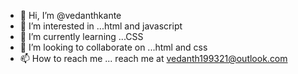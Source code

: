 - 👋 Hi, I’m @vedanthkante
- 👀 I’m interested in ...html and javascript
- 🌱 I’m currently learning ...CSS
- 💞️ I’m looking to collaborate on ...html and css
- 📫 How to reach me ...
reach me at vedanth199321@outlook.com

<!---
vedanthkante/vedanthkante is a ✨ special ✨ repository because its `README.md` (this file) appears on your GitHub profile.
You can click the Preview link to take a look at your changes.
--->
